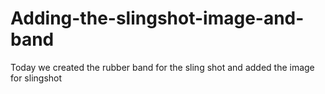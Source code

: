 # Adding-the-slingshot-image-and-band
Today we created the rubber band for the sling shot and added the image for slingshot
